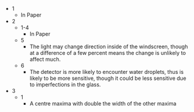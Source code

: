 - 1
	- In Paper
- 2
	- 1-4
		- In Paper
	- 5
		- The light may change direction inside of the windscreen, though at a difference of a few percent means the change is unlikely to affect much.
	- 6
		- The detector is more likely to encounter water droplets, thus is likely to be more sensitive, though it could be less sensitive due to imperfections in the glass.
- 3
	- 1
		- A centre maxima with double the width of the other maxima